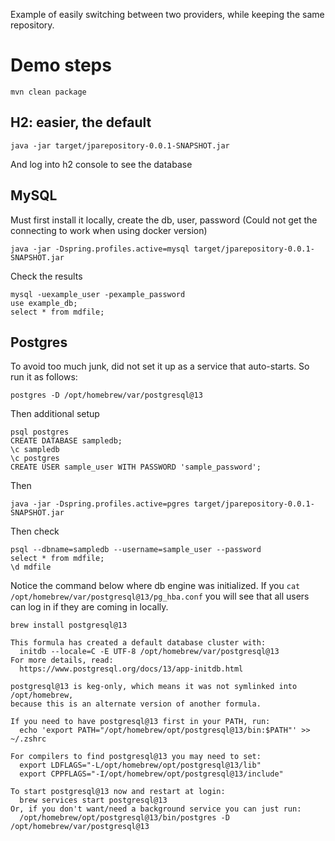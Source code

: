 Example of easily switching between two providers,
while keeping the same repository.

# Demo steps
```
mvn clean package
```

## H2: easier, the default

```
java -jar target/jparepository-0.0.1-SNAPSHOT.jar
```

And log into h2 console to see the database

## MySQL
Must first install it locally, create the db, user, password
(Could not get the connecting to work when using docker version)

```
java -jar -Dspring.profiles.active=mysql target/jparepository-0.0.1-SNAPSHOT.jar 
```
Check the results
```
mysql -uexample_user -pexample_password
use example_db;
select * from mdfile;
```

## Postgres
To avoid too much junk, did not set it up as a service that auto-starts.
So run it as follows:
```
postgres -D /opt/homebrew/var/postgresql@13
```
Then additional setup
```
psql postgres
CREATE DATABASE sampledb;
\c sampledb
\c postgres
CREATE USER sample_user WITH PASSWORD 'sample_password';
```
Then 
```
java -jar -Dspring.profiles.active=pgres target/jparepository-0.0.1-SNAPSHOT.jar 
```
Then check
```
psql --dbname=sampledb --username=sample_user --password
select * from mdfile;
\d mdfile
```

Notice the command below where db engine was initialized. If you 
```cat /opt/homebrew/var/postgresql@13/pg_hba.conf```
you will see that all users can log in if they are coming in locally.


```
brew install postgresql@13

This formula has created a default database cluster with:
  initdb --locale=C -E UTF-8 /opt/homebrew/var/postgresql@13
For more details, read:
  https://www.postgresql.org/docs/13/app-initdb.html

postgresql@13 is keg-only, which means it was not symlinked into /opt/homebrew,
because this is an alternate version of another formula.

If you need to have postgresql@13 first in your PATH, run:
  echo 'export PATH="/opt/homebrew/opt/postgresql@13/bin:$PATH"' >> ~/.zshrc

For compilers to find postgresql@13 you may need to set:
  export LDFLAGS="-L/opt/homebrew/opt/postgresql@13/lib"
  export CPPFLAGS="-I/opt/homebrew/opt/postgresql@13/include"

To start postgresql@13 now and restart at login:
  brew services start postgresql@13
Or, if you don't want/need a background service you can just run:
  /opt/homebrew/opt/postgresql@13/bin/postgres -D /opt/homebrew/var/postgresql@13
```